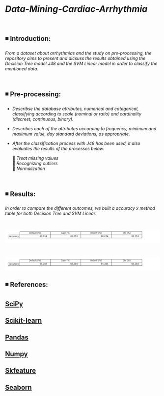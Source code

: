 # ***Data-Mining-Cardiac-Arrhythmia***

<br>

## **◾ Introduction:**

*From a dataset about arrhythmias and the study on pre-processing, the repository aims to present and dicsuss the results obtained using the Decision Tree model J48 and the SVM Linear model in order to classify the mentioned data.*

<br>

## **◾ Pre-processing:**

- *Describse the database attributes, numerical and categorical, classifying according to scale (nominal or ratio) and cardinality (discreet, continuous, binary).*
- *Describes each of the attributes according to frequency, minimum and maximum value, day standard deviations, as appropriate.*
- *After the classification process with J48 has been used, it also evaluates the results of the processes below:* <br>

  🔸   *Treat missing values* <br>
  🔸   *Recognizing outliers* <br>
  🔸   *Normalization* <br>

<br>

## **◾ Results:**

*In order to compare the different outcomes, we built a accuracy x method table for both Decision Tree and SVM Linear:*

<br>

![Table1](Images/tableDTC.png)

<br>

![Table2](Images/tableSVMLinear.png)

## **◾ References:** <br>

## **[SciPy](https://docs.scipy.org/doc/scipy/)**

## **[Scikit-learn](https://scikit-learn.org/stable/)**

## **[Pandas](https://pandas.pydata.org/docs/)**
 
## **[Numpy](https://numpy.org/doc/)**

## **[Skfeature](https://jundongl.github.io/scikit-feature/html/skfeature.html)**

## **[Seaborn](https://seaborn.pydata.org/)**

  
